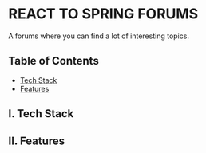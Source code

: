 # REACT TO SPRING FORUMS

A forums where you can find a lot of interesting topics.

## Table of Contents
- [Tech Stack](#i-tech-stack)
- [Features](#ii-features)

## I. Tech Stack
## II. Features

